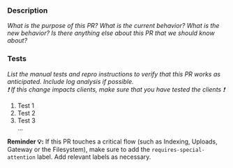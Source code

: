 ### Description
_What is the purpose of this PR? What is the current behavior? What is the new behavior? Is there anything else about this PR that we should know about?_




### Tests
_List the manual tests and repro instructions to verify that this PR works as anticipated. Include log analysis if possible._\
_:exclamation: If this change impacts clients, make sure that you have tested the clients :exclamation:_


1. Test 1
2. Test 2
3. Test 3\
...


**Reminder :bulb::** If this PR touches a critical flow (such as Indexing, Uploads, Gateway or the Filesystem), make sure to add the `requires-special-attention` label. Add relevant labels as necessary.
